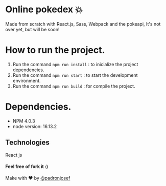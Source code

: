 # Online pokedex :boom:

Made from scratch with React.js, Sass, Webpack and the pokeapi, 
It's not over yet, but will be soon!

# How to run the project.

1. Run the command `npm run install` : to inicialize the project dependencies.
2. Run the command `npm run start` : to start the development environment.
3. Run the command `npm run build` : for compile the project.

# Dependencies.

- NPM 4.0.3
- node version: 16.13.2

## Technologies
React js

#### Feel free of fork it :)

Make with :heart: by [@padronjosef](https://github.com/padronjosef)